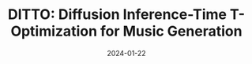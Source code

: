 ---
title: "DITTO: Diffusion Inference-Time T-Optimization for Music Generation"
collection: publications
permalink: /publication/ditto
authors: Zachary Novack, Julian McAuley, Taylor Berg-Kirkpatrick, Nicholas J. Bryan
excerpt: 'This work presents DITTO, a novel method for controlling pretrained text-to-music diffusion models without any model finetuning, enabling a wide range of artistic editing and control tasks.'
date: 2024-01-22
# venue: ['International Conference on Learning Representations (ICLR), 2023', 'Spotlight at NeurIPS Workshop on The Benefits of Higher-Order Optimization in Machine Learning, 2022']
paperurl: 'https://arxiv.org/abs/2401.12179'
# code: 'https://github.com/zacharynovack/leadae'
abs_title: ditto_2024_abs
bib_title: ditto_2024_bib
pub_status: 'preprint'
website: 'https://ditto-music.github.io/web/'
citation: '@misc{Novack2024Ditto,<br />
title={DITTO: Diffusion Inference-Time T-Optimization for Music Generation},<br />
author={Novack, Zachary and McAuley, Julian and Berg-Kirkpatrick, Taylor and Bryan, Nicholas J.},<br />
year={2024}, <br />
eprint={2401.12179}, <br />
archivePrefix={arXiv}, <br />
primaryClass={cs.SD}}'
---